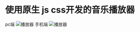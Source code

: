 # 使用原生 js css开发的音乐播放器
pc端
![](https://github.com/fffffabulous/musicPlayer/blob/master/musicPlayer.gif "播放器")
手机端
![](https://github.com/fffffabulous/musicPlayer/blob/master/music.png "播放器")
